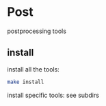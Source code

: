 # Post

postprocessing tools

## install

install all the tools:
```sh
make install
```

install specific tools:
see subdirs
